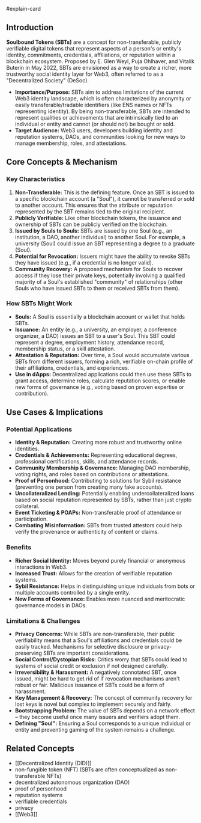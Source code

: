 #explain-card

## Introduction

**Soulbound Tokens (SBTs)** are a concept for non-transferable, publicly verifiable digital tokens that represent aspects of a person's or entity's identity, commitments, credentials, affiliations, or reputation within a blockchain ecosystem. Proposed by E. Glen Weyl, Puja Ohlhaver, and Vitalik Buterin in May 2022, SBTs are envisioned as a way to create a richer, more trustworthy social identity layer for Web3, often referred to as a "Decentralized Society" (DeSoc).

- **Importance/Purpose:** SBTs aim to address limitations of the current Web3 identity landscape, which is often characterized by anonymity or easily transferable/tradable identifiers (like ENS names or NFTs representing identity). By being non-transferable, SBTs are intended to represent qualities or achievements that are intrinsically tied to an individual or entity and cannot (or should not) be bought or sold.
- **Target Audience:** Web3 users, developers building identity and reputation systems, DAOs, and communities looking for new ways to manage membership, roles, and attestations.

## Core Concepts & Mechanism

### Key Characteristics

1.  **Non-Transferable:** This is the defining feature. Once an SBT is issued to a specific blockchain account (a "Soul"), it cannot be transferred or sold to another account. This ensures that the attribute or reputation represented by the SBT remains tied to the original recipient.
2.  **Publicly Verifiable:** Like other blockchain tokens, the issuance and ownership of SBTs can be publicly verified on the blockchain.
3.  **Issued by Souls to Souls:** SBTs are issued by one Soul (e.g., an institution, a DAO, another individual) to another Soul. For example, a university (Soul) could issue an SBT representing a degree to a graduate (Soul).
4.  **Potential for Revocation:** Issuers might have the ability to revoke SBTs they have issued (e.g., if a credential is no longer valid).
5.  **Community Recovery:** A proposed mechanism for Souls to recover access if they lose their private keys, potentially involving a qualified majority of a Soul's established "community" of relationships (other Souls who have issued SBTs to them or received SBTs from them).

### How SBTs Might Work

- **Souls:** A Soul is essentially a blockchain account or wallet that holds SBTs.
- **Issuance:** An entity (e.g., a university, an employer, a conference organizer, a DAO) issues an SBT to a user's Soul. This SBT could represent a degree, employment history, attendance record, membership status, or a skill attestation.
- **Attestation & Reputation:** Over time, a Soul would accumulate various SBTs from different issuers, forming a rich, verifiable on-chain profile of their affiliations, credentials, and experiences.
- **Use in dApps:** Decentralized applications could then use these SBTs to grant access, determine roles, calculate reputation scores, or enable new forms of governance (e.g., voting based on proven expertise or contribution).

## Use Cases & Implications

### Potential Applications

- **Identity & Reputation:** Creating more robust and trustworthy online identities.
- **Credentials & Achievements:** Representing educational degrees, professional certifications, skills, and attendance records.
- **Community Membership & Governance:** Managing DAO membership, voting rights, and roles based on contributions or attestations.
- **Proof of Personhood:** Contributing to solutions for Sybil resistance (preventing one person from creating many fake accounts).
- **Uncollateralized Lending:** Potentially enabling undercollateralized loans based on social reputation represented by SBTs, rather than just crypto collateral.
- **Event Ticketing & POAPs:** Non-transferable proof of attendance or participation.
- **Combating Misinformation:** SBTs from trusted attestors could help verify the provenance or authenticity of content or claims.

### Benefits

- **Richer Social Identity:** Moves beyond purely financial or anonymous interactions in Web3.
- **Increased Trust:** Allows for the creation of verifiable reputation systems.
- **Sybil Resistance:** Helps in distinguishing unique individuals from bots or multiple accounts controlled by a single entity.
- **New Forms of Governance:** Enables more nuanced and meritocratic governance models in DAOs.

### Limitations & Challenges

- **Privacy Concerns:** While SBTs are non-transferable, their public verifiability means that a Soul's affiliations and credentials could be easily tracked. Mechanisms for selective disclosure or privacy-preserving SBTs are important considerations.
- **Social Control/Dystopian Risks:** Critics worry that SBTs could lead to systems of social credit or exclusion if not designed carefully.
- **Irreversibility & Harassment:** A negatively connotated SBT, once issued, might be hard to get rid of if revocation mechanisms aren't robust or fair. Malicious issuance of SBTs could be a form of harassment.
- **Key Management & Recovery:** The concept of community recovery for lost keys is novel but complex to implement securely and fairly.
- **Bootstrapping Problem:** The value of SBTs depends on a network effect – they become useful once many issuers and verifiers adopt them.
- **Defining "Soul":** Ensuring a Soul corresponds to a unique individual or entity and preventing gaming of the system remains a challenge.

## Related Concepts

- [[Decentralized Identity (DID)]]
- non-fungible token (NFT) (SBTs are often conceptualized as non-transferable NFTs)
- decentralized autonomous organization (DAO)
- proof of personhood
- reputation systems
- verifiable credentials
- privacy
- [[Web3]]
